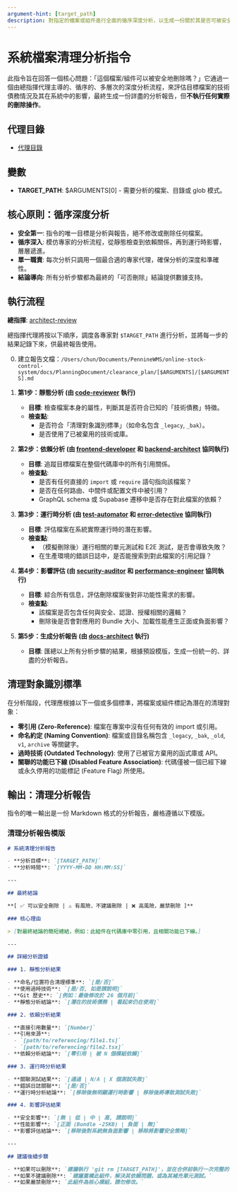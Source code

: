 ```yaml
---
argument-hint: [target_path]
description: 對指定的檔案或組件進行全面的循序深度分析，以生成一份關於其是否可被安全移除的詳盡報告。
---
```


# 系統檔案清理分析指令

此指令旨在回答一個核心問題：「這個檔案/組件可以被安全地刪除嗎？」它通過一個由總指揮代理主導的、循序的、多層次的深度分析流程，來評估目標檔案的技術債務情況及其在系統中的影響，最終生成一份詳盡的分析報告，但**不執行任何實際的刪除操作**。

## 代理目錄

- [代理目錄](/Users/chun/Documents/PennineWMS/online-stock-control-system/.claude/agents)

## 變數

- **TARGET_PATH**: $ARGUMENTS[0] - 需要分析的檔案、目錄或 glob 模式。

## 核心原則：循序深度分析

- **安全第一**: 指令的唯一目標是分析與報告，絕不修改或刪除任何檔案。
- **循序深入**: 模仿專家的分析流程，從靜態檢查到依賴關係，再到運行時影響，層層遞進。
- **單一職責**: 每次分析只調用一個最合適的專家代理，確保分析的深度和準確性。
- **結論導向**: 所有分析步驟都為最終的「可否刪除」結論提供數據支持。

## 執行流程

**總指揮**: [architect-review](../agents/architect-review.md)

總指揮代理將按以下順序，調度各專家對 `$TARGET_PATH` 進行分析，並將每一步的結果記錄下來，供最終報告使用。

0. 建立報告文檔：`/Users/chun/Documents/PennineWMS/online-stock-control-system/docs/PlanningDocument/clearance_plan/[$ARGUMENTS]/[$ARGUMENTS].md`

1. **第1步：靜態分析 (由 [code-reviewer](../agents/code-reviewer.md) 執行)**
   - **目標**: 檢查檔案本身的屬性，判斷其是否符合已知的「技術債務」特徵。
   - **檢查點**:
     - 是否符合「清理對象識別標準」（如命名包含 `_legacy`, `_bak`）。
     - 是否使用了已被棄用的技術或庫。

2. **第2步：依賴分析 (由 [frontend-developer](../agents/frontend-developer.md) 和 [backend-architect](../agents/backend-architect.md) 協同執行)**
   - **目標**: 追蹤目標檔案在整個代碼庫中的所有引用關係。
   - **檢查點**:
     - 是否有任何直接的 `import` 或 `require` 語句指向該檔案？
     - 是否在任何路由、中間件或配置文件中被引用？
     - GraphQL schema 或 Supabase 遷移中是否存在對此檔案的依賴？

3. **第3步：運行時分析 (由 [test-automator](../agents/test-automator.md) 和 [error-detective](../agents/error-detective.md) 協同執行)**
   - **目標**: 評估檔案在系統實際運行時的潛在影響。
   - **檢查點**:
     - （模擬刪除後）運行相關的單元測試和 E2E 測試，是否會導致失敗？
     - 在生產環境的錯誤日誌中，是否能搜索到對此檔案的引用記錄？

4. **第4步：影響評估 (由 [security-auditor](../agents/security-auditor.md) 和 [performance-engineer](../agents/performance-engineer.md) 協同執行)**
   - **目標**: 綜合所有信息，評估刪除檔案後對非功能性需求的影響。
   - **檢查點**:
     - 該檔案是否包含任何與安全、認證、授權相關的邏輯？
     - 刪除後是否會對應用的 Bundle 大小、加載性能產生正面或負面影響？

5. **第5步：生成分析報告 (由 [docs-architect](../agents/docs-architect.md) 執行)**
   - **目標**: 匯總以上所有分析步驟的結果，根據預設模版，生成一份統一的、詳盡的分析報告。

## 清理對象識別標準

在分析階段，代理應根據以下一個或多個標準，將檔案或組件標記為潛在的清理對象：

- **零引用 (Zero-Reference)**: 檔案在專案中沒有任何有效的 import 或引用。
- **命名約定 (Naming Convention)**: 檔案或目錄名稱包含 `_legacy`, `_bak`, `_old`, `v1`, `archive` 等關鍵字。
- **過時技術 (Outdated Technology)**: 使用了已被官方棄用的函式庫或 API。
- **關聯的功能已下線 (Disabled Feature Association)**: 代碼僅被一個已經下線或永久停用的功能標記 (Feature Flag) 所使用。

## 輸出：清理分析報告

指令的唯一輸出是一份 Markdown 格式的分析報告，嚴格遵循以下模版。

### 清理分析報告模版

```markdown
# 系統清理分析報告

- **分析目標**: `[TARGET_PATH]`
- **分析時間**: `[YYYY-MM-DD HH:MM:SS]`

---

## 最終結論

**[ ✅ 可以安全刪除 | ⚠️ 有風險，不建議刪除 | ❌ 高風險，嚴禁刪除 ]**

### 核心理由

> [對最終結論的簡短總結，例如：此組件在代碼庫中零引用，且相關功能已下線。]

---

## 詳細分析證據

### 1. 靜態分析結果

- **命名/位置符合清理標準**: `[是/否]`
- **使用過時技術**: `[是/否, 如是請說明]`
- **Git 歷史**: `[例如：最後修改於 26 個月前]`
- **靜態分析結論**: `[潛在的技術債務 | 看起來仍在使用]`

### 2. 依賴分析結果

- **直接引用數量**: `[Number]`
- **引用來源**:
  - `[path/to/referencing/file1.ts]`
  - `[path/to/referencing/file2.tsx]`
- **依賴分析結論**: `[零引用 | 被 N 個模組依賴]`

### 3. 運行時分析結果

- **關聯測試結果**: `[通過 | N/A | X 個測試失敗]`
- **錯誤日誌關聯**: `[是/否]`
- **運行時分析結論**: `[移除後無明顯運行時影響 | 移除後將導致測試失敗]`

### 4. 影響評估結果

- **安全影響**: `[無 | 低 | 中 | 高, 請說明]`
- **性能影響**: `[正面 (Bundle -25KB) | 負面 | 無]`
- **影響評估結論**: `[移除後對系統無負面影響 | 移除將影響安全策略]`

---

## 建議後續步驟

- **如果可以刪除**: `建議執行 'git rm [TARGET_PATH]'，並在合併前執行一次完整的 E2E 測試。`
- **如果不建議刪除**: `建議重構此組件，解決其依賴問題，或為其補充單元測試。`
- **如果嚴禁刪除**: `此組件為核心模組，請勿修改。`
```
